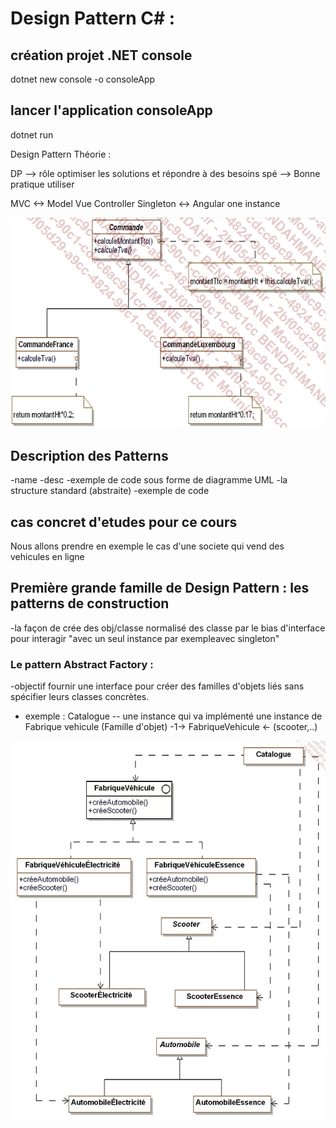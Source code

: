 # Design Pattern C# :

## création projet .NET console

dotnet new console -o consoleApp

## lancer l'application consoleApp

dotnet run 

Design Pattern Théorie : 

DP --> rôle optimiser les solutions et répondre à des besoins spé 
   --> Bonne pratique utiliser 

MVC <-> Model Vue Controller 
Singleton <-> Angular one instance

![Alt-text](image.png)

## Description des Patterns

-name
-desc
-exemple de code sous forme de diagramme UML
-la structure standard (abstraite)
-exemple de code 

## cas concret d'etudes pour ce cours 

Nous allons prendre en exemple le cas d'une societe qui vend des vehicules en ligne

## Première grande famille de Design Pattern : les patterns de construction 


-la façon de crée des obj/classe normalisé des classe par le bias d'interface pour interagir "avec un seul instance par exempleavec singleton"  


### Le pattern Abstract Factory :

 -objectif fournir une interface pour créer des familles d'objets liés sans spécifier leurs classes concrètes.

 - exemple :  Catalogue -- une instance qui va implémenté une instance de Fabrique vehicule (Famille d'objet) -1-> FabriqueVehicule <- (scooter,..)

 ![Alt-text](image2.png)